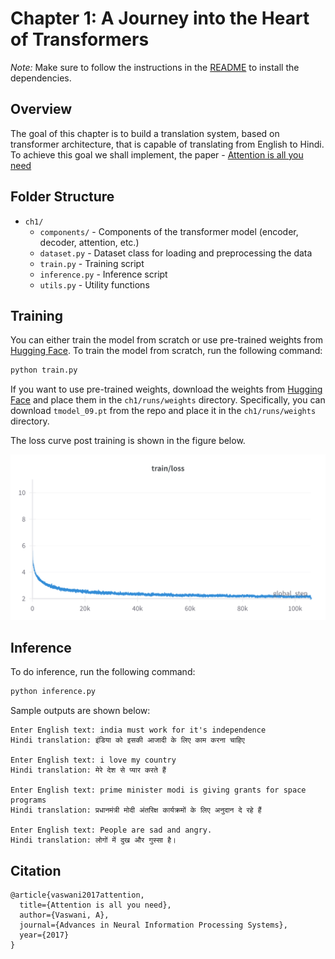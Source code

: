 # Chapter 1: A Journey into the Heart of Transformers

_Note:_ Make sure to follow the instructions in the [README](../README.md) to install the dependencies.

## Overview

The goal of this chapter is to build a translation system, based on transformer architecture, that is capable of translating from English to Hindi. To achieve this goal we shall implement, the paper - [Attention is all you need](./01_attention_is_all_you_need.pdf)

## Folder Structure

- `ch1/`
  - `components/` - Components of the transformer model (encoder, decoder, attention, etc.)
  - `dataset.py` - Dataset class for loading and preprocessing the data
  - `train.py` - Training script
  - `inference.py` - Inference script
  - `utils.py` - Utility functions

## Training

You can either train the model from scratch or use pre-trained weights from [Hugging Face](https://huggingface.co/s1lv3rj1nx/ch1). To train the model from scratch, run the following command:

```bash
python train.py
```

If you want to use pre-trained weights, download the weights from [Hugging Face](https://huggingface.co/s1lv3rj1nx/ch1) and place them in the `ch1/runs/weights` directory. Specifically, you can download `tmodel_09.pt` from the repo and place it in the `ch1/runs/weights` directory.

The loss curve post training is shown in the figure below.

![Loss Curve](./images/ch1_17_loss.png)

## Inference

To do inference, run the following command:

```bash
python inference.py
```

Sample outputs are shown below:

```
Enter English text: india must work for it's independence
Hindi translation: इंडिया को इसकी आजादी के लिए काम करना चाहिए

Enter English text: i love my country
Hindi translation: मेरे देश से प्यार करते हैं

Enter English text: prime minister modi is giving grants for space programs
Hindi translation: प्रधानमंत्री मोदी अंतरिक्ष कार्यक्रमों के लिए अनुदान दे रहे हैं

Enter English text: People are sad and angry.
Hindi translation: लोगों में दुख और गुस्सा है।
```

## Citation

```
@article{vaswani2017attention,
  title={Attention is all you need},
  author={Vaswani, A},
  journal={Advances in Neural Information Processing Systems},
  year={2017}
}
```
